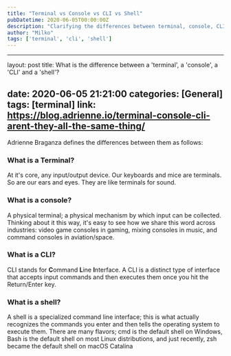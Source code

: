 ```yaml
---
title: "Terminal vs Console vs CLI vs Shell"
pubDatetime: 2020-06-05T00:00:00Z
description: "Clarifying the differences between terminal, console, CLI, and shell."
author: "Milko"
tags: ['terminal', 'cli', 'shell']
---
```


---
layout: post
title: What is the difference between a 'terminal', a 'console', a 'CLI' and a 'shell'?

date: 2020-06-05 21:21:00
categories: [General]
tags: [terminal]
link: https://blog.adrienne.io/terminal-console-cli-arent-they-all-the-same-thing/
---

Adrienne Braganza defines the differences between them as follows:

### What is a Terminal?

At it's core, any input/output device. Our keyboards and mice are terminals. So are our ears and eyes. They are like terminals for sound.

### What is a console?

A physical terminal; a physical mechanism by which input can be collected. Thinking about it this way, it's easy to see how we share this word across industries: video game consoles in gaming, mixing consoles in music, and command consoles in aviation/space.

### What is a CLI?

CLI stands for  **C**ommand  **L**ine  **I**nterface. A CLI is a distinct type of interface that accepts input commands and then executes them once you hit the Return/Enter key.

### What is a shell?

A shell is a specialized command line interface; this is what actually recognizes the commands you enter and then tells the operating system to execute them. There are many flavors; cmd is the default shell on Windows, Bash is the default shell on most Linux distributions, and just recently, zsh became the default shell on macOS Catalina